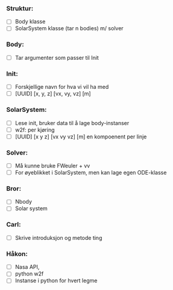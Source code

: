 ### Struktur: ###
- [ ] Body klasse
- [ ] SolarSystem klasse (tar n bodies) m/ solver

### Body: ###
- [ ] Tar argumenter som passer til Init

### Init: ###
- [ ] Forskjellige navn for hva vi vil ha med
- [ ] [UUID] [x, y, z] [vx, vy, vz]  [m] 

### SolarSystem: ###
- [ ] Lese init, bruker data til å lage body-instanser
- [ ] w2f: per kjøring
- [ ] [UUID] [x y z] [vx vy vz] [m] en kompoenent per linje

### Solver: ###
- [ ] Må kunne bruke FWeuler + vv
- [ ] For øyeblikket i SolarSystem, men kan lage egen ODE-klasse

### Bror: ###
- [ ] Nbody 
- [ ] Solar system 

### Carl: ###
- [ ] Skrive introduksjon og metode ting

### Håkon: ###	
- [ ] Nasa API,
- [ ] python w2f
- [ ] Instanse i python for hvert legme 
